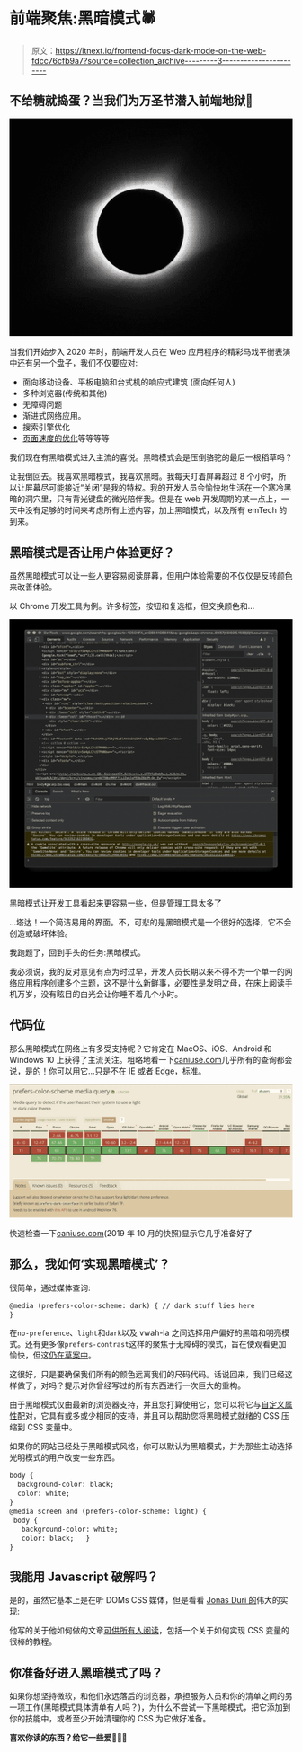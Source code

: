 # 前端聚焦:黑暗模式🕷

> 原文：<https://itnext.io/frontend-focus-dark-mode-on-the-web-fdcc76cfb9a7?source=collection_archive---------3----------------------->

## 不给糖就捣蛋？当我们为万圣节潜入前端地狱👻

![](img/2ed96f4611f16990cf4b3a2f88f8f4b4.png)

当我们开始步入 2020 年时，前端开发人员在 Web 应用程序的精彩马戏平衡表演中还有另一个盘子，我们不仅要应对:

*   面向移动设备、平板电脑和台式机的响应式建筑
    (面向任何人)
*   多种浏览器(传统和其他)
*   无障碍问题
*   渐进式网络应用。
*   搜索引擎优化
*   [页面速度的优化](https://medium.com/@tristolliday/tutorial-speed-up-css-load-on-umbraco-8-fc71533d3d00)等等等等

我们现在有黑暗模式进入主流的喜悦。黑暗模式会是压倒骆驼的最后一根稻草吗？

让我倒回去。我喜欢黑暗模式，我喜欢黑暗。我每天盯着屏幕超过 8 个小时，所以让屏幕尽可能接近“关闭”是我的特权。我的开发人员会愉快地生活在一个寒冷黑暗的洞穴里，只有背光键盘的微光陪伴我。但是在 web 开发周期的某一点上，一天中没有足够的时间来考虑所有上述内容，加上黑暗模式，以及所有 emTech 的到来。

## 黑暗模式是否让用户体验更好？

虽然黑暗模式可以让一些人更容易阅读屏幕，但用户体验需要的不仅仅是反转颜色来改善体验。

以 Chrome 开发工具为例。许多标签，按钮和复选框，但交换颜色和…

![](img/b8d7d1481de725e41c5471f1a5d24417.png)

黑暗模式让开发工具看起来更容易一些，但是管理工具太多了

…塔达！一个简洁易用的界面。不，可悲的是黑暗模式是一个很好的选择，它不会创造或破坏体验。

我跑题了，回到手头的任务:黑暗模式。

我必须说，我的反对意见有点为时过早，开发人员长期以来不得不为一个单一的网络应用程序创建多个主题，这不是什么新鲜事，必要性是发明之母，在床上阅读手机万岁，没有眩目的白光会让你睡不着几个小时。

## **代码位**

那么黑暗模式在网络上有多受支持呢？它肯定在 MacOS、iOS、Android 和 Windows 10 上获得了主流关注。粗略地看一下[caniuse.com](https://caniuse.com/#search=prefers-color-scheme)几乎所有的查询都会说，是的！你可以用它…只是不在 IE 或者 Edge，标准。

![](img/e93a588ff72113ae550e59463baf32a8.png)

快速检查一下[caniuse.com](https://caniuse.com/#search=prefers-color-scheme)(2019 年 10 月的快照)显示它几乎准备好了

## 那么，我如何‘实现黑暗模式’？

很简单，通过媒体查询:

```
@media (prefers-color-scheme: dark) { // dark stuff lies here
}
```

在`no-preference`、`light`和`dark`以及 vwah-la 之间选择用户偏好的黑暗和明亮模式。还有更多像`prefers-contrast`这样的聚焦于无障碍的模式，旨在使观看更加愉快，但这[仍在草案中](https://drafts.csswg.org/mediaqueries-5/#prefers-contrast)。

这很好，只是要确保我们所有的颜色远离我们的尺码代码。话说回来，我们已经这样做了，对吗？提示对你曾经写过的所有东西进行一次巨大的重构。

由于黑暗模式仅由最新的浏览器支持，并且您打算使用它，您可以将它与[自定义属性](https://caniuse.com/#search=Custom%20Properties)配对，它具有或多或少相同的支持，并且可以帮助您将黑暗模式就绪的 CSS 压缩到 CSS 变量中。

如果你的网站已经处于黑暗模式风格，你可以默认为黑暗模式，并为那些主动选择光明模式的用户改变一些东西。

```
body {   
  background-color: black;   
  color: white; 
} 
@media screen and (prefers-color-scheme: light) {  
 body {     
   background-color: white;     
   color: black;   } 
}
```

## 我能用 Javascript 破解吗？

是的，虽然它基本上是在听 DOMs CSS 媒体，但是看看 [Jonas Duri 的](https://medium.com/@jonas_duri?source=post_page-----66cedd3d7845----------------------)伟大的实现:

他写的关于他如何做的文章[可供所有人阅读](https://medium.com/@jonas_duri/enable-dark-mode-with-css-variables-and-javascript-today-66cedd3d7845)，包括一个关于如何实现 CSS 变量的很棒的教程。

## 你准备好进入黑暗模式了吗？

如果你想坚持微软，和他们永远落后的浏览器，承担服务人员和你的清单之间的另一项工作(黑暗模式具体清单有人吗？)，为什么不尝试一下黑暗模式，把它添加到你的技能中，或者至少开始清理你的 CSS 为它做好准备。

**喜欢你读的东西？给它一些爱👏👏👏**